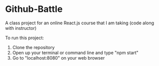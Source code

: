 # Github-Battle
A class project for an online React.js course that I am taking (code along with instructor)

To run this project:

1. Clone the repository
2. Open up your terminal or command line and type "npm start"
3. Go to "localhost:8080" on your web browser
